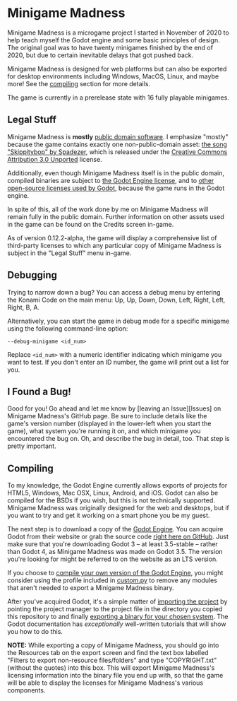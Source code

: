 Minigame Madness
================

Minigame Madness is a microgame project I started in November of 2020 to help
teach myself the Godot engine and some basic principles of design.  The
original goal was to have twenty minigames finished by the end of 2020, but
due to certain inevitable delays that got pushed back.

Minigame Madness is designed for web platforms but can also be exported for
desktop environments including Windows, MacOS, Linux, and maybe more!  See the
[compiling][compiling] section for more details.

[compiling]: #compiling

The game is currently in a prerelease state with 16 fully playable minigames.

Legal Stuff
-----------

Minigame Madness is **mostly** [public domain software][license].  I
emphasize "mostly" because the game contains exactly one non-public-domain
asset: [the song "Skippitybop" by Spadezer][skippitybop], which is released
under the [Creative Commons Attribution 3.0 Unported][cc-by] license.

Additionally, even though Minigame Madness itself is in the public domain,
compiled binaries are subject to [the Godot Engine license][godot-license],
and to [other open-source licenses used by Godot][4th-party],
because the game runs in the Godot engine.

In spite of this, all of the work done by me on Minigame Madness will remain
fully in the public domain.  Further information on other assets used in the
game can be found on the Credits screen in-game.

As of version 0.12.2-alpha, the game will display a comprehensive list of
third-party licenses to which any particular copy of Minigame Madness is
subject in the "Legal Stuff" menu in-game.

[license]: LICENSE.txt
[skippitybop]: https://www.newgrounds.com/audio/listen/944805
[cc-by]: https://creativecommons.org/licenses/by/3.0/
[godot-license]: https://godotengine.org/license
[4th-party]: https://github.com/godotengine/godot/blob/3.5/COPYRIGHT.txt

Debugging
---------

Trying to narrow down a bug?  You can access a debug menu by entering the
Konami Code on the main menu: Up, Up, Down, Down, Left, Right, Left, Right, B,
A.

Alternatively, you can start the game in debug mode for a specific minigame
using the following command-line option:

```dosbatch
--debug-minigame <id_num>
```

Replace `<id_num>` with a numeric identifier indicating which minigame you want
to test.  If you don't enter an ID number, the game will print out a list for
you.

I Found a Bug!
--------------

Good for you!  Go ahead and let me know by [leaving an Issue][Issues] on
Minigame Madness's GitHub page.  Be sure to include details like the game's
version number (displayed in the lower-left when you start the game), what
system you're running it on, and which minigame you encountered the bug on.
Oh, and describe the bug in detail, too.  That step is pretty important.

[Issue]: https://github.com/swashdev/minigame-madness/issues

Compiling
---------

To my knowledge, the Godot Engine currently allows exports of projects for
HTML5, Windows, Mac OSX, Linux, Android, and iOS.  Godot can also be compiled
for the BSDs if you wish, but this is not technically supported.
Minigame Madness was originally designed for the web and desktops, but if you
want to try and get it working on a smart phone you be my guest.

The next step is to download a copy of the [Godot Engine][godot].  You can
acquire Godot from their website or grab the source code
[right here on GitHub][godot-github].  Just make sure that you're downloading
Godot 3 &ndash; at least 3.5-stable &ndash; rather than Godot 4, as Minigame
Madness was made on Godot 3.5.  The version you're looking for might be
referred to on the website as an LTS version.

If you choose to [compile your own version of the Godot Engine][compile-godot],
you might consider using the profile included in [custom.py][custom.py] to
remove any modules that aren't needed to export a Minigame Madness binary.

[godot]: https://godotengine.org/
[godot-github]: https://github.com/godotengine/godot/tree/3.5
[compile-godot]: https://docs.godotengine.org/en/3.5/development/compiling/index.html
[custom.py]: ./custom.py

After you've acquired Godot, it's a simple matter of
[importing the project][importing] by pointing the project manager to the
project file in the directory you copied this repository to and finally
[exporting a binary for your chosen system][exporting].  The Godot
documentation has *exceptionally* well-written tutorials that will show you
how to do this.

[importing]: https://docs.godotengine.org/en/3.5/tutorials/editor/project_manager.html#opening-and-importing-projects

[exporting]: https://docs.godotengine.org/en/3.5/getting_started/workflow/export/exporting_projects.html#export-menu

**NOTE:** While exporting a copy of Minigame Madness, you should go into the
Resources tab on the export screen and find the text box labelled "Filters to
export non-resource files/folders" and type "COPYRIGHT.txt" (without the
quotes) into this box.  This will export Minigame Madness's licensing
information into the binary file you end up with, so that the game will be
able to display the licenses for Minigame Madness's various components.
